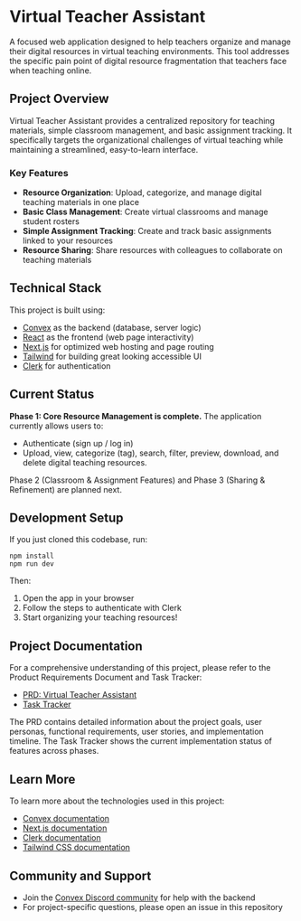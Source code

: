 # Virtual Teacher Assistant

A focused web application designed to help teachers organize and manage their digital resources in virtual teaching environments. This tool addresses the specific pain point of digital resource fragmentation that teachers face when teaching online.

## Project Overview

Virtual Teacher Assistant provides a centralized repository for teaching materials, simple classroom management, and basic assignment tracking. It specifically targets the organizational challenges of virtual teaching while maintaining a streamlined, easy-to-learn interface.

### Key Features

- **Resource Organization**: Upload, categorize, and manage digital teaching materials in one place
- **Basic Class Management**: Create virtual classrooms and manage student rosters
- **Simple Assignment Tracking**: Create and track basic assignments linked to your resources
- **Resource Sharing**: Share resources with colleagues to collaborate on teaching materials

## Technical Stack

This project is built using:

- [Convex](https://convex.dev/) as the backend (database, server logic)
- [React](https://react.dev/) as the frontend (web page interactivity)
- [Next.js](https://nextjs.org/) for optimized web hosting and page routing
- [Tailwind](https://tailwindcss.com/) for building great looking accessible UI
- [Clerk](https://clerk.com/) for authentication

## Current Status

**Phase 1: Core Resource Management is complete.** The application currently allows users to:

- Authenticate (sign up / log in)
- Upload, view, categorize (tag), search, filter, preview, download, and delete digital teaching resources.

Phase 2 (Classroom & Assignment Features) and Phase 3 (Sharing & Refinement) are planned next.

## Development Setup

If you just cloned this codebase, run:

```
npm install
npm run dev
```

Then:

1. Open the app in your browser
2. Follow the steps to authenticate with Clerk
3. Start organizing your teaching resources!

## Project Documentation

For a comprehensive understanding of this project, please refer to the Product Requirements Document and Task Tracker:

- [PRD: Virtual Teacher Assistant](prd.md)
- [Task Tracker](tasks.md)

The PRD contains detailed information about the project goals, user personas, functional requirements, user stories, and implementation timeline. The Task Tracker shows the current implementation status of features across phases.

## Learn More

To learn more about the technologies used in this project:

- [Convex documentation](https://docs.convex.dev/)
- [Next.js documentation](https://nextjs.org/docs)
- [Clerk documentation](https://clerk.com/docs)
- [Tailwind CSS documentation](https://tailwindcss.com/docs)

## Community and Support

- Join the [Convex Discord community](https://convex.dev/community) for help with the backend
- For project-specific questions, please open an issue in this repository
